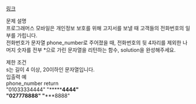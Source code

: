 <a href="https://programmers.co.kr/learn/courses/30/lessons/12948">링크</a><br>

문제 설명<br>
프로그래머스 모바일은 개인정보 보호를 위해 고지서를 보낼 때 고객들의 전화번호의 일부를 가립니다.<br>
전화번호가 문자열 phone_number로 주어졌을 때, 전화번호의 뒷 4자리를 제외한 나머지 숫자를 전부 \*으로 가린 문자열을 리턴하는 함수, solution을 완성해주세요.<br>

제한 조건<br>
s는 길이 4 이상, 20이하인 문자열입니다.<br>
입출력 예<br>
phone_number return<br>
"01033334444" "**\*\*\***4444"<br>
"027778888" "**\***8888"<br>
